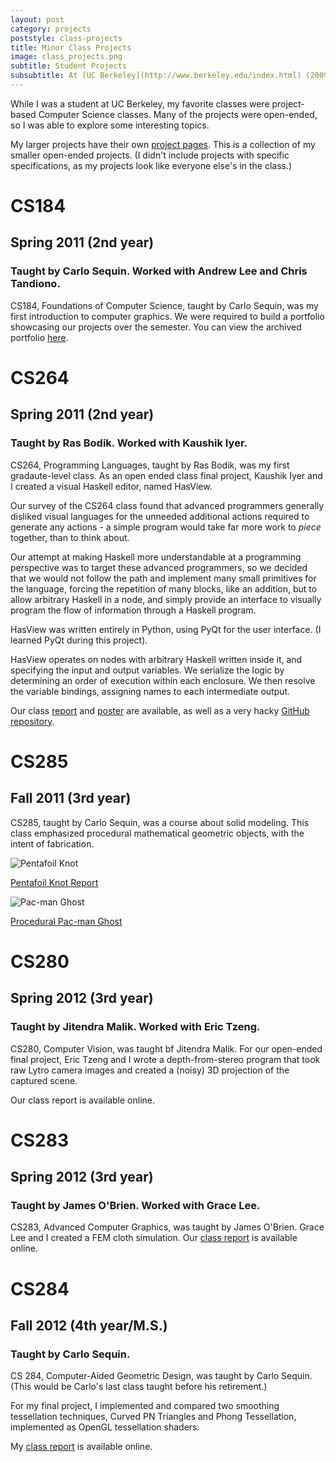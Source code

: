 ```yaml
---
layout: post
category: projects
poststyle: class-projects
title: Minor Class Projects
image: class_projects.png
subtitle: Student Projects
subsubtitle: At [UC Berkeley](http://www.berkeley.edu/index.html) (2009-2013)
---
```

While I was a student at UC Berkeley, my favorite classes were project-based
Computer Science classes. Many of the projects were open-ended, so I was able
to explore some interesting topics.

My larger projects have their own [project pages](/projects). This is a collection of my 
smaller open-ended projects. (I didn't include projects with specific
specifications, as my projects look like everyone else's in the class.)

# CS184

## Spring 2011 (2nd year)

### Taught by Carlo Sequin. Worked with Andrew Lee and Chris Tandiono.

CS184, Foundations of Computer Science, taught by Carlo Sequin, was my first
introduction to computer graphics. We were required to
build a portfolio showcasing our projects over the semester. You can view
the archived portfolio [here](http://static.brandonwang.net/class/cs184/).

# CS264

## Spring 2011 (2nd year)

### Taught by Ras Bodik. Worked with Kaushik Iyer.

CS264, Programming Languages, taught by Ras Bodik, was my first gradaute-level
class. As an open ended class final project, Kaushik Iyer and I created a 
visual Haskell editor, named HasView.

Our survey of the CS264 class found that advanced programmers generally 
disliked visual languages for the unneeded additional actions required to 
generate any actions - a simple program would take far more work to _piece_ 
together, than to think about.

Our attempt at making Haskell more understandable at a programming perspective 
was to target these advanced programmers, so we decided that we would 
not follow the path and implement many small primitives for the language, 
forcing the repetition of many blocks, like an addition, but to 
allow arbitrary Haskell in a node, and simply provide an interface to 
visually program the flow of information through a Haskell program.

HasView was written entirely in Python, using PyQt for the user interface. 
(I learned PyQt during this project).

HasView operates on nodes with arbitrary Haskell written inside it, and 
specifying the input and output variables. We serialize the logic by 
determining an order of execution within each enclosure. We then resolve the 
variable bindings, assigning names to each intermediate output.

Our class [report](http://s3.brandonwang.net/projects/hasview/HasView.pdf)
and [poster](http://s3.brandonwang.net/projects/hasview/poster.pdf) are 
available, as well as a very hacky 
[GitHub repository](https://github.com/bmwang/hasview).

# CS285

## Fall 2011 (3rd year)

CS285, taught by Carlo Sequin, was a course about solid modeling. This class
emphasized procedural mathematical geometric objects, with the intent of
fabrication.

![Pentafoil Knot](http://s3.brandonwang.net/class/cs285/as1/images/tangle000001.png)

[Pentafoil Knot Report](http://s3.brandonwang.net/class/cs285/as1/index.html)

![Pac-man Ghost](http://s3.brandonwang.net/class/cs285/as6/images/finalbell.jpg)

[Procedural Pac-man Ghost](http://s3.brandonwang.net.s3-us-west-1.amazonaws.com/class/cs285/as6/index.html)

# CS280

## Spring 2012 (3rd year)

### Taught by Jitendra Malik. Worked with Eric Tzeng.

CS280, Computer Vision, was taught bf Jitendra Malik. For our open-ended
final project, Eric Tzeng and I wrote a depth-from-stereo program that took 
raw Lytro camera images and created a (noisy) 3D projection of the captured 
scene.

Our class report is available online.


# CS283

## Spring 2012 (3rd year)

### Taught by James O'Brien. Worked with Grace Lee.

CS283, Advanced Computer Graphics, was taught by James O'Brien.
Grace Lee and I created a FEM cloth simulation. Our 
[class report](http://s3.brandonwang.net.s3-us-west-1.amazonaws.com/class/cs283/hw1/index.html)
is available online.


# CS284

## Fall 2012 (4th year/M.S.)

### Taught by Carlo Sequin.

CS 284, Computer-Aided Geometric Design, was taught by Carlo Sequin. (This
would be Carlo's last class taught before his retirement.)

For my final project, I implemented and compared two smoothing tessellation 
techniques, Curved PN Triangles and Phong Tessellation, implemented as OpenGL
tessellation shaders.

My [class report](http://www.eecs.berkeley.edu/~sequin/CS284/PROJ_12/Brandon/Smooth%20GPU%20Tessellation.pdf) is available online.

